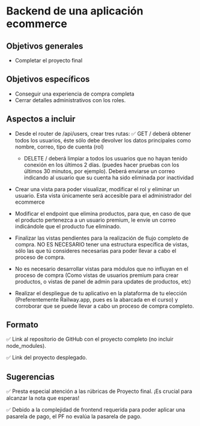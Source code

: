 # Backend de una aplicación ecommerce

## Objetivos generales

- Completar el proyecto final 

## Objetivos específicos

- Conseguir una experiencia de compra completa
- Cerrar detalles administrativos con los roles.


## Aspectos a incluir

- Desde el router de /api/users, crear tres rutas:
  ✅ GET  /  deberá obtener todos los usuarios, éste sólo debe devolver los datos principales como nombre, correo, tipo de cuenta (rol)

  - DELETE / deberá limpiar a todos los usuarios que no hayan tenido conexión en los últimos 2 días. (puedes hacer pruebas con los últimos 30 minutos, por ejemplo). Deberá enviarse un correo indicando al usuario que su cuenta ha sido eliminada por inactividad

- Crear una vista para poder visualizar, modificar el rol y eliminar un usuario. Esta vista únicamente será accesible para el administrador del ecommerce

- Modificar el endpoint que elimina productos, para que, en caso de que el producto pertenezca a un usuario premium, le envíe un correo indicándole que el producto fue eliminado.

- Finalizar las vistas pendientes para la realización de flujo completo de compra. NO ES NECESARIO tener una estructura específica de vistas, sólo las que tú consideres necesarias para poder llevar a cabo el proceso de compra.

- No es necesario desarrollar vistas para módulos que no influyan en el proceso de compra (Como vistas de usuarios premium para crear productos, o vistas de panel de admin para updates de productos, etc)

- Realizar el despliegue de tu aplicativo en la plataforma de tu elección (Preferentemente Railway.app, pues es la abarcada en el curso) y corroborar que se puede llevar a cabo un proceso de compra completo.

## Formato

✅ Link al repositorio de GitHub con el proyecto completo (no incluir node_modules).

✅ Link del proyecto desplegado.


## Sugerencias

✅ Presta especial atención a las rúbricas de Proyecto final. ¡Es crucial para alcanzar la nota que esperas!

✅ Debido a la complejidad de frontend requerida para poder aplicar una pasarela de pago, el PF no evalúa la pasarela de pago.